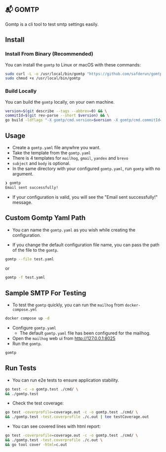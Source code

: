 ## 📬 GOMTP

Gomtp is a cli tool to test smtp settings easily.

## Install

### Install From Binary (Recommended)

You can install the `gomtp` to Linux or macOS with these commands:

```bash
sudo curl -L -o /usr/local/bin/gomtp "https://github.com/safderun/gomtp/releases/latest/download/gomtp-$(uname -s)-$(uname -m)" && \
sudo chmod +x /usr/local/bin/gomtp
```

### Build Locally

You can build the `gomtp` locally, on your own machine.

```bash
version=$(git describe --tags --abbrev=0) && \
commitId=$(git rev-parse --short $version) && \
go build -ldflags "-X gomtp/cmd.version=$version -X gomtp/cmd.commitId=$commitId" -o gomtp -v .
```

## Usage

- Create a `gomtp.yaml` file anywhre you want.
- Take the template from the `gomtp.yaml`
- There is 4 templates for `mailhog`, `gmail`, `yandex` and `brevo`
- `subject` and `body` is optional.
- In the same directory with your configured `gomtp.yaml`, run `gomtp` with no argument.

```bash
❯ gomtp
Email sent successfully!
```

- If your configuration is valid, you will see the "Email sent successfully!" message.

## Custom Gomtp Yaml Path

- You can name the `gomtp.yaml` as you wish while creating the configuration.

- If you change the default configuration file name, you can pass the path of the file to the `gomtp`.

```bash
gomtp --file test.yaml
```

or

```bash
gomtp -f test.yaml
```

## Sample SMTP For Testing

- To test the `gomtp` quickly, you can run the `mailhog` from `docker-compose.yml`

```bash
docker compose up -d
```

- Configure `gomtp.yaml`
  - The default `gomtp.yaml` file has been configured for the mailhog.
- Open the `mailhog` web ui from http://127.0.0.1:8025
- Run the `gomtp`.

```bash
gomtp
```

## Run Tests

- You can run e2e tests to ensure application stability.

```bash
go test -c -o gomtp.test ./cmd/ \
&& ./gomtp.test
```

- Check the test coverage:

```bash
go test -coverprofile=coverage.out -c -o gomtp.test ./cmd/ \
&& ./gomtp.test -test.coverprofile ./c.out | tee testCoverage.out
```

- You can see covered lines with html report:

```bash
go test -coverprofile=coverage.out -c -o gomtp.test ./cmd/ \
&& ./gomtp.test -test.coverprofile ./c.out \
&& go tool cover -html=c.out
```
